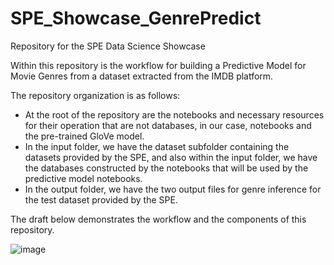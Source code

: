 # SPE_Showcase_GenrePredict
Repository for the SPE Data Science Showcase

Within this repository is the workflow for building a Predictive Model for Movie Genres from a dataset extracted from the IMDB platform.

The repository organization is as follows:


- At the root of the repository are the notebooks and necessary resources for their operation that are not databases, in our case, notebooks and the pre-trained GloVe model.
- In the input folder, we have the dataset subfolder containing the datasets provided by the SPE, and also within the input folder, we have the databases constructed by the notebooks that will be used by the predictive model notebooks.
- In the output folder, we have the two output files for genre inference for the test dataset provided by the SPE.


The draft below demonstrates the workflow and the components of this repository.

![image](https://github.com/cmatos17/SPE_Showcase_GenrePredict/assets/43851217/13706266-176a-4e58-a144-17d0cdfa72bd)
